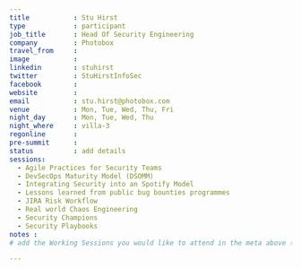 ```yaml
---
title           : Stu Hirst
type            : participant
job_title       : Head Of Security Engineering
company         : Photobox
travel_from     :
image           :
linkedin        : stuhirst
twitter         : StuHirstInfoSec
facebook        :
website         :
email           : stu.hirst@photobox.com
venue           : Mon, Tue, Wed, Thu, Fri
night_day       : Mon, Tue, Wed, Thu
night_where     : villa-3
regonline       :
pre-summit      :
status          : add details
sessions:
  - Agile Practices for Security Teams
  - DevSecOps Maturity Model (DSOMM)
  - Integrating Security into an Spotify Model
  - Lessons learned from public bug bounties programmes
  - JIRA Risk Workflow
  - Real world Chaos Engineering
  - Security Champions
  - Security Playbooks
notes :
# add the Working Sessions you would like to attend in the meta above (use the session's title) e.g. sessions (one per line): -Security Playbooks Diagrams -Hackathon Daily Sessions

---
```


<!-- put more details about participant here -->
